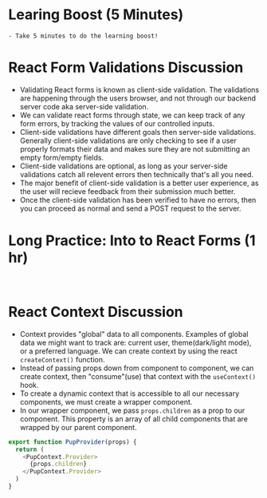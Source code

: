 # Learing Boost (5 Minutes)

    - Take 5 minutes to do the learning boost!

# React Form Validations Discussion

- Validating React forms is known as client-side validation. The validations are happening through the users browser, and not through our backend server code aka server-side validation.
- We can validate react forms through state, we can keep track of any form errors, by tracking the values of our controlled inputs.
- Client-side validations have different goals then server-side validations. Generally client-side validations are only checking to see if a user properly formats their data and makes sure they are not submitting an empty form/empty fields.
- Client-side validations are optional, as long as your server-side validations catch all relevent errors then technically that's all you need.
- The major benefit of client-side validation is a better user experience, as the user will recieve feedback from their submission much better.
- Once the client-side validation has been verified to have no errors, then you can proceed as normal and send a POST request to the server.


# Long Practice: Into to React Forms (1 hr)

<br>

# React Context Discussion

- Context provides "global" data to all components. Examples of global data we might want to track are: current user, theme(dark/light mode), or a preferred language. We can create context by using the react `createContext()` function.
- Instead of passing props down from component to component, we can create context, then "consume"(use) that context with the `useContext()` hook.
- To create a dynamic context that is accessible to all our necessary components, we must create a wrapper component.
- In our wrapper component, we pass `props.children` as a prop to our component. This property is an array of all child components that are wrapped by our parent component.

```js
export function PupProvider(props) {
  return (
    <PupContext.Provider>
      {props.children}
    </PupContext.Provider>
  )
}
```
